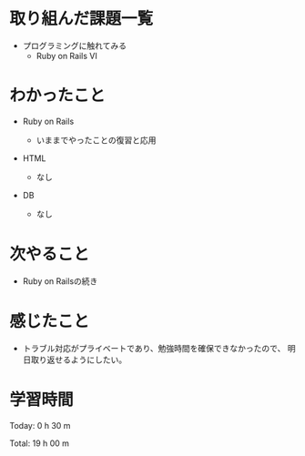 # 取り組んだ課題一覧
- プログラミングに触れてみる
  - Ruby on Rails VI

# わかったこと
- Ruby on Rails
  - いままでやったことの復習と応用

- HTML
  - なし

- DB
  - なし
  
# 次やること
- Ruby on Railsの続き
 
# 感じたこと
- トラブル対応がプライベートであり、勉強時間を確保できなかったので、
  明日取り返せるようにしたい。
  
# 学習時間
Today: 0 h 30 m

Total: 19 h 00 m
